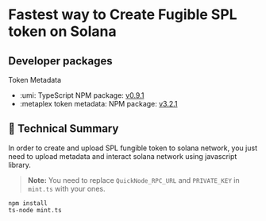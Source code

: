# Fastest way to Create Fugible SPL token on Solana

## Developer packages

Token Metadata

- :umi: TypeScript NPM package: [v0.9.1](https://github.com/metaplex-foundation/umi/blob/main/docs/installation.md)
- :metaplex token metadata: NPM package: [v3.2.1](https://www.npmjs.com/package/@metaplex-foundation/mpl-token-metadata/v/3.2.1)

## 📄 Technical Summary

In order to create and upload SPL fungible token to solana network, you just need to upload metadata and interact solana network using javascript library.

> **Note:**
> You need to replace `QuickNode_RPC_URL` and `PRIVATE_KEY` in `mint.ts` with your ones.

```
npm install
ts-node mint.ts
```
